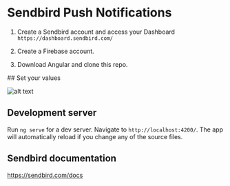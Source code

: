 # Sendbird Push Notifications

1) Create a Sendbird account and access your Dashboard `https://dashboard.sendbird.com/`

2) Create a Firebase account.

3) Download Angular and clone this repo.

## Set your values

![alt text](https://github.com/warodri-sendbird/sendbird-angular-push/blob/main/config.service.png?raw=true)



## Development server

Run `ng serve` for a dev server. Navigate to `http://localhost:4200/`. The app will automatically reload if you change any of the source files.


## Sendbird documentation

https://sendbird.com/docs

